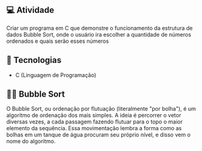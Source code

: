 ## 💻 Atividade

Criar um programa em C que demonstre o funcionamento da estrutura de dados Bubble Sort, onde o usuário ira escolher a quantidade de números ordenados e quais serão esses números

## 🚀 Tecnologias

- C (Linguagem de Programação)

## 👨‍💻 Bubble Sort

O Bubble Sort, ou ordenação por flutuação (literalmente "por bolha"), é um algoritmo de ordenação dos mais simples. A ideia é percorrer o vetor diversas vezes, a cada passagem fazendo flutuar para o topo o maior elemento da sequência. Essa movimentação lembra a forma como as bolhas em um tanque de água procuram seu próprio nível, e disso vem o nome do algoritmo.
